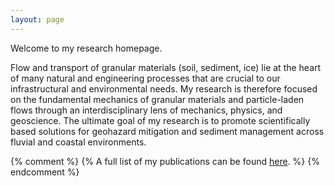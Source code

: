```yaml
---
layout: page
---
```


Welcome to my research homepage.

Flow and transport of granular materials (soil, sediment, ice) lie at the heart of many natural and engineering processes that are crucial to our infrastructural and environmental needs. My research is therefore focused on the fundamental mechanics of granular materials and particle-laden flows through an interdisciplinary lens of mechanics, physics, and geoscience. The ultimate goal of my research is to promote scientifically based solutions for geohazard mitigation and sediment management across fluvial and coastal environments. 

{% comment %}
{% A full list of my publications can be found [here](publications). %}
{% endcomment %}
